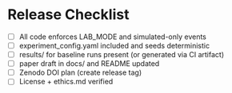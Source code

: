 # Release Checklist

- [ ] All code enforces LAB_MODE and simulated-only events
- [ ] experiment_config.yaml included and seeds deterministic
- [ ] results/ for baseline runs present (or generated via CI artifact)
- [ ] paper draft in docs/ and README updated
- [ ] Zenodo DOI plan (create release tag)
- [ ] License + ethics.md verified
